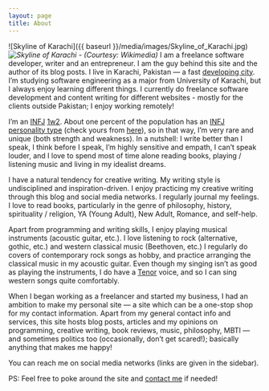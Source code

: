 ```yaml
---
layout: page
title: About
---
```


![Skyline of Karachi]({{ baseurl }}/media/images/Skyline_of_Karachi.jpg)
*![Skyline of Karachi - (Courtesy: Wikimedia)](url)*
I am a freelance software developer, writer and an entrepreneur. I am the guy behind this site and the author of its blog posts. I live in Karachi, Pakistan — a fast [developing city](http://en.wikipedia.org/wiki/Economy_of_Karachi). I’m studying software engineering as a major from University of Karachi, but I always enjoy learning different things. I currently do freelance software development and content writing for different websites - mostly for the clients outside Pakistan; I enjoy working remotely!

I’m an [INFJ](http://en.wikipedia.org/wiki/INFJ) [1w2](https://www.enneagraminstitute.com/type-1/). About one percent of the population has an [INFJ personality type](http://www.personalitypage.com/INFJ.html) (check yours from [here](http://www.16personalities.com/free-personality-test
)), so in that way, I’m very rare and unique (both strength and weakness). In a nutshell: I write better than I speak, I think before I speak, I’m highly sensitive and empath, I can’t speak louder, and I love to spend most of time alone reading books, playing / listening music and living in my idealist dreams.

I have a natural tendency for creative writing. My writing style is undisciplined and inspiration-driven. I enjoy practicing my creative writing through this blog and social media networks. I regularly journal my feelings. I love to read books, particularly in the genre of philosophy, history, spirituality / religion, YA (Young Adult), New Adult, Romance, and self-help.

Apart from programming and writing skills, I enjoy playing musical instruments (acoustic guitar, etc.). I love listening to rock (alternative, gothic, etc.) and western classical music (Beethoven, etc.) I regularly do covers of contemporary rock songs as hobby, and practice arranging the classical music in my acoustic guitar. Even though my singing isn’t as good as playing the instruments, I do have a [Tenor](http://en.wikipedia.org/wiki/Tenor) voice, and so I can sing western songs quite comfortably.

When I began working as a freelancer and started my business, I had an ambition to make my personal site — a site which can be a one-stop shop for my contact information. Apart from my general contact info and services, this site hosts blog posts, articles and my opinions on programming, creative writing, book reviews, music, philosophy, MBTI — and sometimes politics too (occasionally, don’t get scared!); basically anything that makes me happy!

You can reach me on social media networks (links are given in the sidebar).

PS: Feel free to poke around the site and [contact me]({{baseurl}}/contact) if needed!
